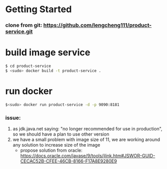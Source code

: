 # Getting Started

### clone from git: https://github.com/lengcheng111/product-service.git
# build image service
```sh
$ cd product-service
$ <sudo> docker build -t product-service .
```
# run docker
```sh
$<sudo> docker run product-service -d -p 9090:8181
```
### issue:
1. as jdk.java.net saying: "no longer recommended for use in production", so we should have a plan to use other version
2. we have a small problem with image size of 11, we are working around any solution to increase size of the image 
	- propose solution from oracle:  https://docs.oracle.com/javase/9/tools/jlink.htm#JSWOR-GUID-CECAC52B-CFEE-46CB-8166-F17A8E9280E9
